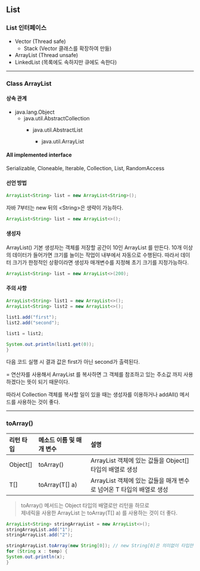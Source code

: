 ## List

### List 인터페이스

- Vector (Thread safe)
  - Stack (Vector 클래스를 확장하여 만듦)
- ArrayList (Thread unsafe)
- LinkedList (목록에도 속하지만 큐에도 속한다)
---


### Class ArrayList<E>

#### 상속 관계

- java.lang.Object
  - java.util.AbstractCollection<E>
    - java.util.AbstractList<E>
      - java.util.ArrayList<E>

#### All implemented interface

Serializable, Cloneable, Iterable<E>, Collection<E>, List<E>, RandomAccess

#### 선언 방법

```java
ArrayList<String> list = new ArrayList<String>();
```

자바 7부터는 new 뒤의 	&#60;String&#62;은 생략이 가능하다.

```java
ArrayList<String> list = new ArrayList<>();
```

#### 생성자

ArrayList() 기본 생성자는 객체를 저장할 공간이 10인 ArrayList 를 만든다.
10개 이상의 데이터가 들어가면 크기를 늘이는 작업이 내부에서 자동으로 수행된다.
따라서 데이터 크기가 한정적인 상황이라면 생성자 매개변수를 지정해 초기 크기를 지정가능하다.

```java
ArrayList<String> list = new ArrayList<>(200);
```

#### 주의 사항

```java
ArrayList<String> list1 = new ArrayList<>();
ArrayList<String> list2 = new ArrayList<>();

list1.add("first");
list2.add("second");

list1 = list2;

System.out.println(list1.get(0));
}
```

다음 코드 실행 시 결과 값은 first가 아닌 second가 출력된다.

= 연산자를 사용해서 ArrayList 를 복사하면 그 객체를 참조하고 있는 주소값 까지
사용하겠다는 뜻이 되기 때문이다.

따라서 Collection 객체를 복사할 일이 있을 때는 생성자를 이용하거나 addAll() 메서드를 사용하는 것이 좋다.

---

### toArray()

| 리턴 타입    | 메소드 이름 및 매개 변수 | 설명                                           |
|:---------|:---------------|:---------------------------------------------|
| Object[] | toArray()      | ArrayList 객체에 있는 값들을 Object[] 타입의 배열로 생성     |
| <T> T[]  | toArray(T[] a) | ArrayList 객체에 있는 값들을 매개 변수로 넘어온 T 타입의 배열로 생성 |


> toArray() 메서드는 Object 타입의 배열로만 리턴을 하므로 <br>제네릭을 사용한 ArrayList 는
toArray(T[] a) 를 사용하는 것이 더 좋다.


```java
ArrayList<String> stringArrayList = new ArrayList<>();
stringArrayList.add("1");
stringArrayList.add("2");

stringArrayList.toArray(new String[0]); // new String[0]은 의미없이 타입만을 지정하기 위해 사용
for (String x : temp) {
System.out.println(x);
}
```




